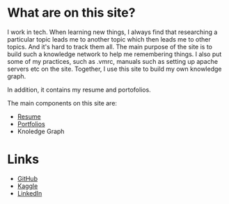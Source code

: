 <!-- TITLE: Zean Qin -->
<!-- SUBTITLE: I am taking notes very seriously  -->

# What are on this site? 
I work in tech. When learning new things, I always find that researching a particular topic leads me to another topic which then leads me to other topics. And it's hard to track them all. The main purpose of the site is to build such a knowledge network to help me remembering things. I also put some of my practices, such as .vmrc, manuals such as setting up apache servers etc on the site. Together, I use this site to build my own knowledge graph. 

In addition, it contains my resume and portofolios. 

The main components on this site are:

* [Resume](/zean)
* [Portfolios](/kernel-density-estimation)
* Knoledge Graph

# Links
* [GitHub](https://github.com/ZeanQin)
* [Kaggle](https://www.kaggle.com/zeanqin)
* [LinkedIn](https://www.linkedin.com/in/zeanqin/)
